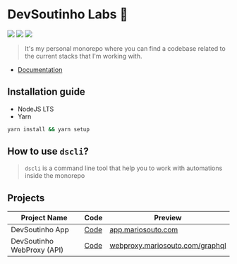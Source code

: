 #  DevSoutinho Labs 🔬
![](https://img.shields.io/badge/Clojure-5981d8?style=flat&logo=clojure&logoColor=64b132) ![](https://img.shields.io/badge/JavaScript-F7DF1E?style=flat&logo=javascript&logoColor=000000) ![](https://img.shields.io/badge/Dart-29aee9?style=flat&logo=dart&logoColor=000000)
>  It's my personal monorepo where you can find a codebase related to the current stacks that I'm working with.

- [Documentation](https://www.notion.so/omariosouto/DevSoutinho-Labs-c426fd348ab24651afb11a7e911f6a0f)


## Installation guide

- NodeJS LTS
- Yarn 

```sh
yarn install && yarn setup
```

## How to use `dscli`?
> `dscli` is a command line tool that help you to work with automations inside the monorepo


## Projects

| Project Name | Code | Preview |
| --- | --- | --- |
| DevSoutinho App | [Code](https://github.com/devsoutinho/labs/tree/main/_apps/app_devsoutinho_labs) | [app.mariosouto.com](https://app.mariosouto.com) |
| DevSoutinho WebProxy (API) | [Code](https://github.com/devsoutinho/labs/tree/main/_servers/webproxy) | [webproxy.mariosouto.com/graphql](https://webproxy.mariosouto.com/graphql) |


